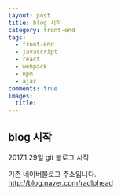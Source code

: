 ```yaml
---
layout: post
title: blog 시작
category: front-end
tags:
  - front-end
  - javascript
  - react
  - webpack
  - npm
  - ajax
comments: true
images:
  title:
---
```


## blog 시작    

2017.1.29일 git 블로그 시작

기존 네이버블로그 주소입니다.<br>
<a href="http://blog.naver.com/radlohead">http://blog.naver.com/radlohead</a>
